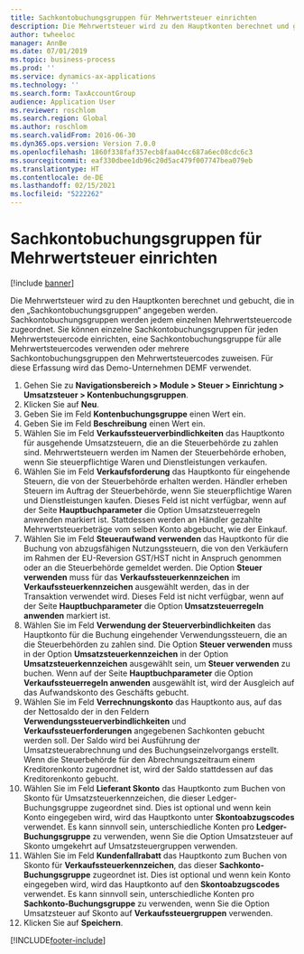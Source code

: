```yaml
---
title: Sachkontobuchungsgruppen für Mehrwertsteuer einrichten
description: Die Mehrwertsteuer wird zu den Hauptkonten berechnet und gebucht, die in den „Sachkontobuchungsgruppen“ angegeben werden.
author: twheeloc
manager: AnnBe
ms.date: 07/01/2019
ms.topic: business-process
ms.prod: ''
ms.service: dynamics-ax-applications
ms.technology: ''
ms.search.form: TaxAccountGroup
audience: Application User
ms.reviewer: roschlom
ms.search.region: Global
ms.author: roschlom
ms.search.validFrom: 2016-06-30
ms.dyn365.ops.version: Version 7.0.0
ms.openlocfilehash: 1860f338faf357ecb8faa04cc687a6ec08cdc6c3
ms.sourcegitcommit: eaf330dbee1db96c20d5ac479f007747bea079eb
ms.translationtype: HT
ms.contentlocale: de-DE
ms.lasthandoff: 02/15/2021
ms.locfileid: "5222262"
---
```

# <a name="set-up-ledger-posting-groups-for-sales-tax"></a>Sachkontobuchungsgruppen für Mehrwertsteuer einrichten

[!include [banner](../../includes/banner.md)]

Die Mehrwertsteuer wird zu den Hauptkonten berechnet und gebucht, die in den „Sachkontobuchungsgruppen“ angegeben werden. Sachkontobuchungsgruppen werden jedem einzelnen Mehrwertsteuercode zugeordnet. Sie können einzelne Sachkontobuchungsgruppen für jeden Mehrwertsteuercode einrichten, eine Sachkontobuchungsgruppe für alle Mehrwertsteuercodes verwenden oder mehrere Sachkontobuchungsgruppen den Mehrwertsteuercodes zuweisen. Für diese Erfassung wird das Demo-Unternehmen DEMF verwendet. 

1. Gehen Sie zu **Navigationsbereich > Module > Steuer > Einrichtung > Umsatzsteuer > Kontenbuchungsgruppen**.
2. Klicken Sie auf **Neu**.
3. Geben Sie im Feld **Kontenbuchungsgruppe** einen Wert ein.
4. Geben Sie im Feld **Beschreibung** einen Wert ein.
5. Wählen Sie im Feld **Verkaufssteuerverbindlichkeiten** das Hauptkonto für ausgehende Umsatzsteuern, die an die Steuerbehörde zu zahlen sind. Mehrwertsteuern werden im Namen der Steuerbehörde erhoben, wenn Sie steuerpflichtige Waren und Dienstleistungen verkaufen.  
6. Wählen Sie im Feld **Verkaufsforderung** das Hauptkonto für eingehende Steuern, die von der Steuerbehörde erhalten werden. Händler erheben Steuern im Auftrag der Steuerbehörde, wenn Sie steuerpflichtige Waren und Dienstleistungen kaufen. Dieses Feld ist nicht verfügbar, wenn auf der Seite **Hauptbuchparameter** die Option Umsatzsteuerregeln anwenden markiert ist. Stattdessen werden an Händler gezahlte Mehrwertsteuerbeträge vom selben Konto abgebucht, wie der Einkauf.   
7. Wählen Sie im Feld **Steueraufwand verwenden** das Hauptkonto für die Buchung von abzugsfähigen Nutzungssteuern, die von den Verkäufern im Rahmen der EU-Reversion GST/HST nicht in Anspruch genommen oder an die Steuerbehörde gemeldet werden. Die Option **Steuer verwenden** muss für das **Verkaufssteuerkennzeichen** im **Verkaufssteuerkennzeichen** ausgewählt werden, das in der Transaktion verwendet wird. Dieses Feld ist nicht verfügbar, wenn auf der Seite **Hauptbuchparameter** die Option **Umsatzsteuerregeln anwenden** markiert ist.   
8. Wählen Sie im Feld **Verwendung der Steuerverbindlichkeiten** das Hauptkonto für die Buchung eingehender Verwendungssteuern, die an die Steuerbehörden zu zahlen sind. Die Option **Steuer verwenden** muss in der Option **Umsatzsteuerkennzeichen** in der Option **Umsatzsteuerkennzeichen** ausgewählt sein, um **Steuer verwenden** zu buchen. Wenn auf der Seite **Hauptbuchparameter** die Option **Verkaufssteuerregeln anwenden** ausgewählt ist, wird der Ausgleich auf das Aufwandskonto des Geschäfts gebucht.   
9. Wählen Sie im Feld **Verrechnungskonto** das Hauptkonto aus, auf das der Nettosaldo der in den Feldern **Verwendungssteuerverbindlichkeiten** und **Verkaufssteuerforderungen** angegebenen Sachkonten gebucht werden soll. Der Saldo wird bei Ausführung der Umsatzsteuerabrechnung und des Buchungseinzelvorgangs erstellt.  Wenn die Steuerbehörde für den Abrechnungszeitraum einem Kreditorenkonto zugeordnet ist, wird der Saldo stattdessen auf das Kreditorenkonto gebucht.
10. Wählen Sie im Feld **Lieferant Skonto** das Hauptkonto zum Buchen von Skonto für Umsatzsteuerkennzeichen, die dieser Ledger-Buchungsgruppe zugeordnet sind. Dies ist optional und wenn kein Konto eingegeben wird, wird das Hauptkonto unter **Skontoabzugscodes** verwendet. Es kann sinnvoll sein, unterschiedliche Konten pro **Ledger-Buchungsgruppe** zu verwenden, wenn Sie die Option Umsatzsteuer auf Skonto umgekehrt auf Umsatzsteuergruppen verwenden.  
11. Wählen Sie im Feld **Kundenfallrabatt** das Hauptkonto zum Buchen von Skonto für **Verkaufssteuerkennzeichen**, das dieser **Sachkonto-Buchungsgruppe** zugeordnet ist. Dies ist optional und wenn kein Konto eingegeben wird, wird das Hauptkonto auf den **Skontoabzugscodes** verwendet. Es kann sinnvoll sein, unterschiedliche Konten pro **Sachkonto-Buchungsgruppe** zu verwenden, wenn Sie die Option Umsatzsteuer auf Skonto auf **Verkaufssteuergruppen** verwenden.  
12. Klicken Sie auf **Speichern**.



[!INCLUDE[footer-include](../../../includes/footer-banner.md)]